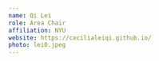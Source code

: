 ```yaml
---
name: Qi Lei
role: Area Chair
affiliation: NYU
website: https://cecilialeiqi.github.io/
photo: lei0.jpeg
---
```

